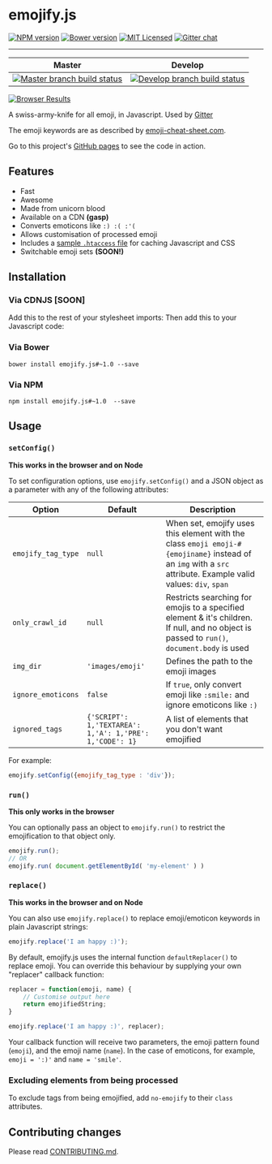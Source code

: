 # emojify.js

[![NPM version][ico-npm]][package-npm]
[![Bower version][ico-bower]][package-bower]
[![MIT Licensed][ico-license]][license]
[![Gitter chat][ico-gitter]][gitter]

---

Master | Develop
--- | ---
[![Master branch build status][ico-build]][travis] | [![Develop branch build status][ico-build-dev]][travis]

[![Browser Results](https://ci.testling.com/hassankhan/emojify.js.png)](https://ci.testling.com/hassankhan/emojify.js)

A swiss-army-knife for all emoji, in Javascript. Used by [Gitter](https://gitter.im/)

The emoji keywords are as described by [emoji-cheat-sheet.com](http://www.emoji-cheat-sheet.com).

Go to this project's [GitHub pages](http://hassankhan.github.com/emojify.js) to see the code in action.

## Features

- Fast
- Awesome
- Made from unicorn blood
- Available on a CDN **(gasp)**
- Converts emoticons like `:) :( :'(`
- Allows customisation of processed emoji
- Includes a [sample `.htaccess` file](.htaccess) for caching Javascript and CSS
- Switchable emoji sets **(SOON!)**

## Installation

### Via CDNJS **[SOON]**

Add this to the rest of your stylesheet imports:
Then add this to your Javascript code:

### Via Bower

`bower install emojify.js#~1.0 --save`

### Via NPM

`npm install emojify.js#~1.0  --save`

## Usage

### `setConfig()`

**This works in the browser and on Node**

To set configuration options, use `emojify.setConfig()` and a JSON object as a parameter with any of the following attributes:

Option | Default | Description
--- | --- | ---
`emojify_tag_type` | `null` | When set, emojify uses this element with the class `emoji emoji-#{emojiname}` instead of an `img` with a `src` attribute.  Example valid values: `div`, `span`
`only_crawl_id` | `null` | Restricts searching for emojis to a specified element & it's children. If null, and no object is passed to `run()`, `document.body` is used
`img_dir` | `'images/emoji'` | Defines the path to the emoji images
`ignore_emoticons` | `false` | If `true`, only convert emoji like `:smile:` and ignore emoticons like `:)`
`ignored_tags` | `{'SCRIPT': 1,'TEXTAREA': 1,'A': 1,'PRE': 1,'CODE': 1}` | A list of elements that you don't want emojified

For example:

```js
emojify.setConfig({emojify_tag_type : 'div'});
```

### `run()`

**This only works in the browser**

You can optionally pass an object to `emojify.run()` to restrict the emojification to that object only.

```js
emojify.run();
// OR
emojify.run( document.getElementById( 'my-element' ) )
```

### `replace()`

**This works in the browser and on Node**

You can also use `emojify.replace()` to replace emoji/emoticon keywords in plain Javascript strings:

```js
emojify.replace('I am happy :)');
```

By default, emojify.js uses the internal function `defaultReplacer()` to replace emoji. You can override this behaviour by supplying your own "replacer" callback function:

```js
replacer = function(emoji, name) {
    // Customise output here
    return emojifiedString;
}

emojify.replace('I am happy :)', replacer);
```

Your callback function will receive two parameters, the emoji pattern found (`emoji`), and the emoji name (`name`). In the case of emoticons, for example, `emoji = ':)'` and `name = 'smile'`.

### Excluding elements from being processed

To exclude tags from being emojified, add `no-emojify` to their `class` attributes.

## Contributing changes

Please read [CONTRIBUTING.md](CONTRIBUTING.md).

[travis]: https://travis-ci.org/hassankhan/emojify.js
[package-bower]: http://bower.io/search/?q=emojify.js
[package-npm]: https://www.npmjs.org/package/emojify.js
[ico-build]: http://img.shields.io/travis/hassankhan/emojify.js.svg?style=flat-square
[ico-build-dev]: http://img.shields.io/travis/hassankhan/emojify.js/develop.svg?style=flat-square
[ico-bower]: http://img.shields.io/badge/bower-0.9.4-blue.svg?style=flat-square
[ico-npm]: http://img.shields.io/npm/v/emojify.js.svg?style=flat-square
[ico-license]: http://img.shields.io/npm/l/emojify.js.svg?style=flat-square
[ico-gitter]: https://badges.gitter.im/hassankhan/emojify.js.png
[license]: http://hassankhan.mit-license.org/
[gitter]: https://gitter.im/hassankhan/emojify.js
